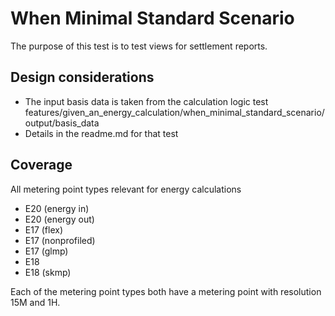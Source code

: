 # When Minimal Standard Scenario

The purpose of this test is to test views for settlement reports.

## Design considerations

- The input basis data is taken from the calculation logic test
  features/given_an_energy_calculation/when_minimal_standard_scenario/output/basis_data
- Details in the readme.md for that test

## Coverage

All metering point types relevant for energy calculations

- E20 (energy in)
- E20 (energy out)
- E17 (flex)
- E17 (nonprofiled)
- E17 (glmp)
- E18
- E18 (skmp)

Each of the metering point types both have a metering point with resolution 15M and 1H.
